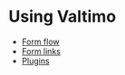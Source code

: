 # Using Valtimo

* [Form flow](form-flow/form-flow.md)
* [Form links](form-link/form-link.md)
* [Plugins](plugin/plugins.md)

